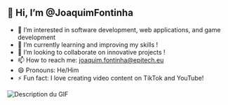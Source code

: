 ## 👋 Hi, I’m @JoaquimFontinha

- 👀 I’m interested in software development, web applications, and game development
- 🌱 I’m currently learning and improving my skills !
- 💞️ I’m looking to collaborate on innovative projects !
- 📫 How to reach me: joaquim.fontinha@epitech.eu
- 😄 Pronouns: He/Him
- ⚡ Fun fact: I love creating video content on TikTok and YouTube!

![Description du GIF](https://media.giphy.com/media/LaVp0AyqR5bGsC5Cbm/giphy.gif?cid=790b7611npx7igjz7r2r2zemyaj70ges40rwd8cig520xq9b&ep=v1_gifs_search&rid=giphy.gif&ct=g)
<!---
JoaquimFontinha/JoaquimFontinha is a ✨ special ✨ repository because its `README.md` (this file) appears on your GitHub profile.
You can click the Preview link to take a look at your changes.
--->
